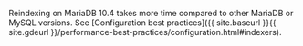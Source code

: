 Reindexing on MariaDB 10.4 takes more time compared to other MariaDB or MySQL versions. See [Configuration best practices]({{ site.baseurl }}{{ site.gdeurl }}/performance-best-practices/configuration.html#indexers).
